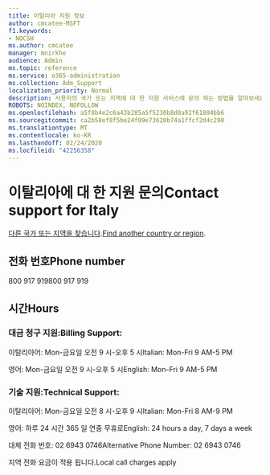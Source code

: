 ```yaml
---
title: 이탈리아 지원 정보
author: cmcatee-MSFT
f1.keywords:
- NOCSH
ms.author: cmcatee
manager: mnirkhe
audience: Admin
ms.topic: reference
ms.service: o365-administration
ms.collection: Adm_Support
localization_priority: Normal
description: 사용자의 국가 또는 지역에 대 한 지원 서비스에 문의 하는 방법을 알아보세요.
ROBOTS: NOINDEX, NOFOLLOW
ms.openlocfilehash: a5f8b4e2c6a43b285a5f5230b8d8a92f61804bb6
ms.sourcegitcommit: ca2b58ef8f5be24f09e73620b74a1ffcf2d4c290
ms.translationtype: MT
ms.contentlocale: ko-KR
ms.lasthandoff: 02/24/2020
ms.locfileid: "42256358"
---
```

# <a name="contact-support-for-italy"></a><span data-ttu-id="6cf59-103">이탈리아에 대 한 지원 문의</span><span class="sxs-lookup"><span data-stu-id="6cf59-103">Contact support for Italy</span></span>

<span data-ttu-id="6cf59-104">[다른 국가 또는 지역을 찾습니다](../contact-support-for-business-products.md).</span><span class="sxs-lookup"><span data-stu-id="6cf59-104">[Find another country or region](../contact-support-for-business-products.md).</span></span>

## <a name="phone-number"></a><span data-ttu-id="6cf59-105">전화 번호</span><span class="sxs-lookup"><span data-stu-id="6cf59-105">Phone number</span></span>
<span data-ttu-id="6cf59-106">800 917 919</span><span class="sxs-lookup"><span data-stu-id="6cf59-106">800 917 919</span></span>

## <a name="hours"></a><span data-ttu-id="6cf59-107">시간</span><span class="sxs-lookup"><span data-stu-id="6cf59-107">Hours</span></span>
### <a name="billing-support"></a><span data-ttu-id="6cf59-108">대금 청구 지원:</span><span class="sxs-lookup"><span data-stu-id="6cf59-108">Billing Support:</span></span>

<span data-ttu-id="6cf59-109">이탈리아어: Mon-금요일 오전 9 시-오후 5 시</span><span class="sxs-lookup"><span data-stu-id="6cf59-109">Italian: Mon-Fri 9 AM-5 PM</span></span>

<span data-ttu-id="6cf59-110">영어: Mon-금요일 오전 9 시-오후 5 시</span><span class="sxs-lookup"><span data-stu-id="6cf59-110">English: Mon-Fri 9 AM-5 PM</span></span>

### <a name="technical-support"></a><span data-ttu-id="6cf59-111">기술 지원:</span><span class="sxs-lookup"><span data-stu-id="6cf59-111">Technical Support:</span></span>

<span data-ttu-id="6cf59-112">이탈리아어: Mon-금요일 오전 8 시-오후 9 시</span><span class="sxs-lookup"><span data-stu-id="6cf59-112">Italian: Mon-Fri 8 AM-9 PM</span></span>

<span data-ttu-id="6cf59-113">영어: 하루 24 시간 365 일 연중 무휴로</span><span class="sxs-lookup"><span data-stu-id="6cf59-113">English: 24 hours a day, 7 days a week</span></span>

<span data-ttu-id="6cf59-114">대체 전화 번호: 02 6943 0746</span><span class="sxs-lookup"><span data-stu-id="6cf59-114">Alternative Phone Number: 02 6943 0746</span></span>

<span data-ttu-id="6cf59-115">지역 전화 요금이 적용 됩니다.</span><span class="sxs-lookup"><span data-stu-id="6cf59-115">Local call charges apply</span></span>